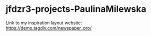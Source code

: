 # jfdzr3-projects-PaulinaMilewska

Link to my inspiration layout website:
https://demo.tagdiv.com/newspaper_pro/ 